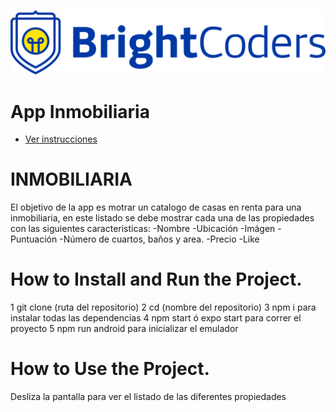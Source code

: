 ![BrightCoders Logo](img/logo.png)

# App Inmobiliaria

- [Ver instrucciones](./instructions.md)

# INMOBILIARIA
El objetivo de la app es motrar un catalogo de casas en renta para una inmobiliaria, en este listado se debe mostrar cada una de las propiedades con las siguientes caracteristicas:
-Nombre
-Ubicación
-Imágen
-Puntuación
-Número de cuartos, baños y area.
-Precio
-Like

# How to Install and Run the Project.
1 git clone (ruta del repositorio)
2 cd (nombre del repositorio)
3 npm i para instalar todas las dependencias
4 npm start ó expo start para correr el proyecto
5 npm run android para inicializar el emulador

# How to Use the Project.
Desliza la pantalla para ver el listado de las diferentes propiedades

  
